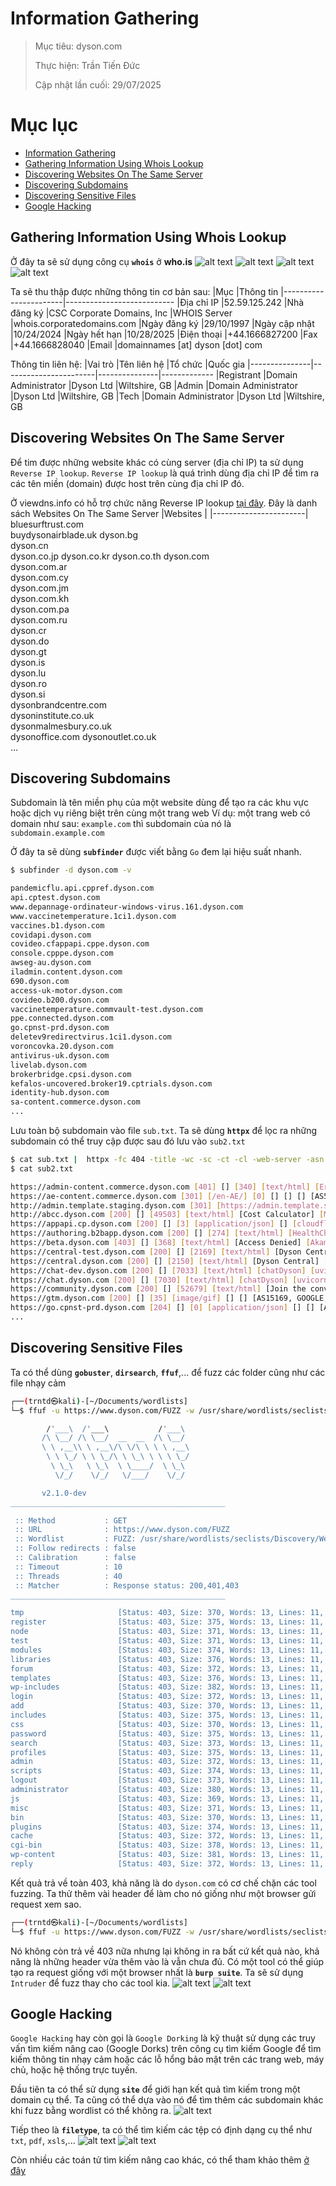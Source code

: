 # Information Gathering
> Mục tiêu: dyson.com
> 
> Thực hiện: Trần Tiến Đức
> 
> Cập nhật lần cuối: 29/07/2025

# Mục lục
- [Information Gathering](#information-gathering)
- [Gathering Information Using Whois Lookup](#gathering-information-using-whois-lookup)
- [Discovering Websites On The Same Server](#discovering-websites-on-the-same-server)
- [Discovering Subdomains](#discovering-subdomains)
- [Discovering Sensitive Files](#discovering-sensitive-files)
- [Google Hacking](#google-hacking)



## Gathering Information Using Whois Lookup

Ở đây ta sẽ sử dụng công cụ **`whois`** ở **who.is**
![alt text](image.png)
![alt text](image-1.png)
![alt text](image-2.png)
![alt text](image-3.png)

Ta sẽ thu thập được những thông tin cơ bản sau:
|Mục                    |Thông tin
|-----------------------|---------------------------
|Địa chỉ IP             |52.59.125.242
|Nhà đăng ký            |CSC Corporate Domains, Inc
|WHOIS Server           |whois.corporatedomains.com
|Ngày đăng ký           |29/10/1997
|Ngày cập nhật          |10/24/2024
|Ngày hết hạn           |10/28/2025
|Điện thoại             |+44.1666827200
|Fax                    |+44.1666828040
|Email                  |domainnames [at] dyson [dot] com


Thông tin liên hệ:
|Vai trò        |Tên liên hệ            |Tổ chức        |Quốc gia
|---------------|-----------------------|---------------|-------------
|Registrant     |Domain Administrator   |Dyson Ltd      |Wiltshire, GB
|Admin          |Domain Administrator   |Dyson Ltd      |Wiltshire, GB
|Tech           |Domain Administrator   |Dyson Ltd      |Wiltshire, GB



## Discovering Websites On The Same Server
Để tim được những website khác có cùng server (địa chỉ IP) ta sử dụng `Reverse IP lookup`.
`Reverse IP lookup` là quá trình dùng địa chỉ IP để tìm ra các tên miền (domain) được host trên cùng địa chỉ IP đó.

Ở viewdns.info có hỗ trợ chức năng Reverse IP lookup [tại đây](https://viewdns.info/reverseip/). Đây là danh sách Websites On The Same Server
|Websites               |
|-----------------------|
bluesurftrust.com	
buydysonairblade.uk	
dyson.bg	
dyson.cn	
dyson.co.jp	
dyson.co.kr	
dyson.co.th	
dyson.com	
dyson.com.ar	
dyson.com.cy	
dyson.com.jm	
dyson.com.kh	
dyson.com.pa	
dyson.com.ru	
dyson.cr	
dyson.do	
dyson.gt	
dyson.is	
dyson.lu	
dyson.ro	
dyson.si	
dysonbrandcentre.com	
dysoninstitute.co.uk	
dysonmalmesbury.co.uk	
dysonoffice.com	
dysonoutlet.co.uk	
...

## Discovering Subdomains
Subdomain là tên miền phụ của một website dùng để tạo ra các khu vực hoặc dịch vụ riêng biệt trên cùng một trang web
Ví dụ: một trang web có domain như sau: `example.com` thì subdomain của nó là `subdomain.example.com`

Ở đây ta sẽ dùng **`subfinder`** được viết bằng `Go` đem lại hiệu suất nhanh.
```bash
$ subfinder -d dyson.com -v

pandemicflu.api.cppref.dyson.com
api.cptest.dyson.com
www.depannage-ordinateur-windows-virus.161.dyson.com
www.vaccinetemperature.1ci1.dyson.com
vaccines.b1.dyson.com
covidapi.dyson.com
covideo.cfappapi.cppe.dyson.com
console.cpppe.dyson.com
awseg-au.dyson.com
iladmin.content.dyson.com
690.dyson.com
access-uk-motor.dyson.com
covideo.b200.dyson.com
vaccinetemperature.commvault-test.dyson.com
ppe.connected.dyson.com
go.cpnst-prd.dyson.com
deletev9redirectvirus.1ci1.dyson.com
voroncovka.20.dyson.com
antivirus-uk.dyson.com
livelab.dyson.com
brokerbridge.cpsi.dyson.com
kefalos-uncovered.broker19.cptrials.dyson.com
identity-hub.dyson.com
sa-content.commerce.dyson.com
...
```

Lưu toàn bộ subdomain vào file `sub.txt`. Ta sẽ dùng **`httpx`** để lọc ra những subdomain có thể truy cập được sau đó lưu vào `sub2.txt`

```bash
$ cat sub.txt |  httpx -fc 404 -title -wc -sc -ct -cl -web-server -asn -location > sub2.txt
$ cat sub2.txt

https://admin-content.commerce.dyson.com [401] [] [340] [text/html] [Error] [] [AS54113, FASTLY, US, 151.101.0.0/22] [83]
https://ae-content.commerce.dyson.com [301] [/en-AE/] [0] [] [] [] [AS54113, FASTLY, US, 151.101.0.0/22] [1]
http://admin.template.staging.dyson.com [301] [https://admin.template.staging.dyson.com/] [0] [] [] [AkamaiGHost] [AS45899, PT-AS- PT Corp, VN, 113.171.234.0/24] [1]
http://abcc.dyson.com [200] [] [49503] [text/html] [Cost Calculator] [Microsoft-IIS/7.5] [AS45899, PT-AS- PT Corp, VN, 113.171.234.0/24] [2388]
https://appapi.cp.dyson.com [200] [] [3] [application/json] [] [cloudflare] [2]
https://authoring.b2bapp.dyson.com [200] [] [274] [text/html] [HealthCheck] [Microsoft-IIS/7.5] [AS20940, AKAMAI-ASN1, NL, US, 23.200.143.0/24] [7]
https://beta.dyson.com [403] [] [368] [text/html] [Access Denied] [AkamaiGHost] [AS45899, PT-AS- PT Corp, VN, 113.171.234.0/24] [13]
https://central-test.dyson.com [200] [] [2169] [text/html] [Dyson Central - Test Environment] [Microsoft-IIS/10.0] [AS702, UUNET, US, GB, 62.189.0.0/16] [110]
https://central.dyson.com [200] [] [2150] [text/html] [Dyson Central] [Microsoft-IIS/10.0] [AS702, UUNET, US, GB, 62.189.0.0/16] [107]
https://chat-dev.dyson.com [200] [] [7033] [text/html] [chatDyson] [uvicorn] [AS20940, AKAMAI-ASN1, NL, US, 104.84.150.0/24] [340]
https://chat.dyson.com [200] [] [7030] [text/html] [chatDyson] [uvicorn] [AS20940, AKAMAI-ASN1, NL, US, 104.84.150.0/24] [340]
https://community.dyson.com [200] [] [52679] [text/html] [Join the conversation | Dyson Community] [nginx] [1656]
https://gtm.dyson.com [200] [] [35] [image/gif] [] [] [AS15169, GOOGLE, US, 216.239.32.0/24] [1]
https://go.cpnst-prd.dyson.com [204] [] [0] [application/json] [] [] [AS16509, AMAZON-02, US, 13.226.120.0/21] [1]
...
```

## Discovering Sensitive Files
Ta có thể dùng **`gobuster`**, **`dirsearch`**, **`ffuf`**,... để fuzz các folder cũng như các file nhạy cảm

```bash
┌──(trntd㉿kali)-[~/Documents/wordlists]
└─$ ffuf -u https://www.dyson.com/FUZZ -w /usr/share/wordlists/seclists/Discovery/Web-Content/raft-large-directories.txt -mc 200,401,403 

        /'___\  /'___\           /'___\       
       /\ \__/ /\ \__/  __  __  /\ \__/       
       \ \ ,__\\ \ ,__\/\ \/\ \ \ \ ,__\      
        \ \ \_/ \ \ \_/\ \ \_\ \ \ \ \_/      
         \ \_\   \ \_\  \ \____/  \ \_\       
          \/_/    \/_/   \/___/    \/_/       

       v2.1.0-dev
________________________________________________

 :: Method           : GET
 :: URL              : https://www.dyson.com/FUZZ
 :: Wordlist         : FUZZ: /usr/share/wordlists/seclists/Discovery/Web-Content/raft-large-directories.txt
 :: Follow redirects : false
 :: Calibration      : false
 :: Timeout          : 10
 :: Threads          : 40
 :: Matcher          : Response status: 200,401,403
________________________________________________

tmp                     [Status: 403, Size: 370, Words: 13, Lines: 11, Duration: 57ms]
register                [Status: 403, Size: 375, Words: 13, Lines: 11, Duration: 61ms]
node                    [Status: 403, Size: 371, Words: 13, Lines: 11, Duration: 67ms]
test                    [Status: 403, Size: 371, Words: 13, Lines: 11, Duration: 70ms]
modules                 [Status: 403, Size: 374, Words: 13, Lines: 11, Duration: 62ms]
libraries               [Status: 403, Size: 376, Words: 13, Lines: 11, Duration: 72ms]
forum                   [Status: 403, Size: 372, Words: 13, Lines: 11, Duration: 84ms]
templates               [Status: 403, Size: 376, Words: 13, Lines: 11, Duration: 94ms]
wp-includes             [Status: 403, Size: 382, Words: 13, Lines: 11, Duration: 70ms]
login                   [Status: 403, Size: 372, Words: 13, Lines: 11, Duration: 70ms]
add                     [Status: 403, Size: 370, Words: 13, Lines: 11, Duration: 71ms]
includes                [Status: 403, Size: 375, Words: 13, Lines: 11, Duration: 70ms]
css                     [Status: 403, Size: 370, Words: 13, Lines: 11, Duration: 79ms]
password                [Status: 403, Size: 375, Words: 13, Lines: 11, Duration: 73ms]
search                  [Status: 403, Size: 373, Words: 13, Lines: 11, Duration: 80ms]
profiles                [Status: 403, Size: 375, Words: 13, Lines: 11, Duration: 91ms]
admin                   [Status: 403, Size: 372, Words: 13, Lines: 11, Duration: 90ms]
scripts                 [Status: 403, Size: 374, Words: 13, Lines: 11, Duration: 82ms]
logout                  [Status: 403, Size: 373, Words: 13, Lines: 11, Duration: 95ms]
administrator           [Status: 403, Size: 380, Words: 13, Lines: 11, Duration: 74ms]
js                      [Status: 403, Size: 369, Words: 13, Lines: 11, Duration: 92ms]
misc                    [Status: 403, Size: 371, Words: 13, Lines: 11, Duration: 79ms]
bin                     [Status: 403, Size: 370, Words: 13, Lines: 11, Duration: 76ms]
plugins                 [Status: 403, Size: 374, Words: 13, Lines: 11, Duration: 84ms]
cache                   [Status: 403, Size: 372, Words: 13, Lines: 11, Duration: 107ms]
cgi-bin                 [Status: 403, Size: 378, Words: 13, Lines: 11, Duration: 104ms]
wp-content              [Status: 403, Size: 381, Words: 13, Lines: 11, Duration: 93ms]
reply                   [Status: 403, Size: 372, Words: 13, Lines: 11, Duration: 94ms] 
```

Kết quả trả về toàn 403, khả năng là do `dyson.com` có cơ chế chặn các tool fuzzing.
Ta thử thêm vài header để làm cho nó giống như một browser gửi request xem sao.

```bash
┌──(trntd㉿kali)-[~/Documents/wordlists]
└─$ ffuf -u https://www.dyson.com/FUZZ -w /usr/share/wordlists/seclists/Discovery/Web-Content/raft-large-directories.txt -mc 200,301,401,403 -H "User-Agent: Mozilla/5.0 (Windows NT 10.0; Win64; x64) AppleWebKit/537.36 (KHTML, like Gecko) Chrome/91.0.4472.124 Safari/537.36" -H "Accept: text/html,application/xhtml+xml,application/xml;q=0.9,image/webp,*/*;q=0.8" -H "Accept-Language: en-US,en;q=0.5"
```
Nó không còn trả về 403 nữa nhưng lại không in ra bất cứ kết quả nào, khả năng là những header vừa thêm vào là vẫn chưa đủ.
Có một tool có thể giúp tạo ra request giống với một browser nhất là **`burp suite`**. Ta sẽ sử dụng `Intruder` để fuzz thay cho các tool kia.
![alt text](image-5.png)
![alt text](image-4.png)

## Google Hacking
`Google Hacking` hay còn gọi là `Google Dorking` là kỹ thuật sử dụng các truy vấn tìm kiếm nâng cao (Google Dorks) trên công cụ tìm kiếm Google để tìm kiếm thông tin nhạy cảm hoặc các lỗ hổng bảo mật trên các trang web, máy chủ, hoặc hệ thống trực tuyến.

Đầu tiên ta có thể sử dụng **`site`** để giới hạn kết quả tìm kiếm trong một domain cụ thể. Ta cũng có thể dựa vào nó để tìm thêm các subdomain khác khi fuzz bằng wordlist có thể không ra.
![alt text](image-7.png)

Tiếp theo là **`filetype`**, ta có thể tìm kiếm các tệp có định dạng cụ thể như `txt`, `pdf`, `xsls`,...
![alt text](image-8.png)
![alt text](image-9.png)

Còn nhiều các toán tử tìm kiếm nâng cao khác, có thể tham khảo thêm [ở đây](https://www.imperva.com/learn/application-security/google-dorking-hacking/)
